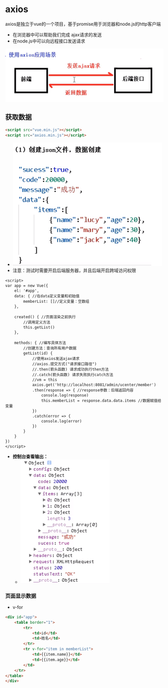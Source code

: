 # axios

axios是独立于vue的一个项目，基于promise用于浏览器和node.js的http客户端

- 在浏览器中可以帮助我们完成 ajax请求的发送
- 在node.js中可以向远程接口发送请求

![image-20210208110817254](https://raw.githubusercontent.com/TWDH/General/pic/img/image-20210208110817254.png)

## 获取数据 

```html
<script src="vue.min.js"></script>
<script src="axios.min.js"></script>
```

- ![image-20210208112114571](https://raw.githubusercontent.com/TWDH/General/pic/img/image-20210208112114571.png)
- 注意：测试时需要开启后端服务器，并且后端开启跨域访问权限

```vue
<script>
var app = new Vue({
    el: '#app',
    data: { //在data定义变量和初始值
        memberList: []//定义变量：空数组
    },
    
    created() { //页面渲染之前执行
        //调用定义方法
        this.getList()
    },
    
    methods: { //编写具体方法
        //创建方法：查询所有用户数据
        getList(id) {
            //使用axios发送ajax请求
            //axios.提交方式("请求接口路径")
            //.then(箭头函数) 请求成功执行then方法
            //.catch(箭头函数) 请求失败执行catch方法
            //vm = this
            axios.get('http://localhost:8081/admin/ucenter/member')
            .then(response => { //response参数：后端返回内容
                console.log(response)
                this.memberList = response.data.data.items //数据赋值给变量
            })
            .catch(error => {
                console.log(error)
            })
        }
    }
})
</script>
```

- **控制台查看输出：**
  - ![image-20210208115040716](https://raw.githubusercontent.com/TWDH/General/pic/img/image-20210208115040716.png)

### 页面显示数据

* v-for

```html
<div id="app">
    <table border="1">
        <tr>
            <td>id</td>
            <td>姓名</td>
        </tr>
        <tr v-for="item in memberList">
            <td>{{item.name}}</td>
            <td>{{item.age}}</td>
        </td>
    </tr>
</table>
</div>
```